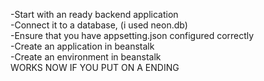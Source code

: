 -Start with an ready backend application  <br>
-Connect it to a database, (i used neon.db)  <br>
-Ensure that you have appsetting.json configured correctly  <br>
-Create an application in beanstalk  <br>
-Create an environment in beanstalk  <br>
 WORKS NOW IF YOU PUT ON A ENDING
